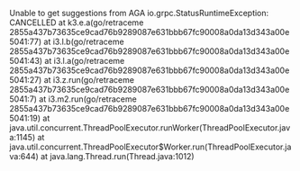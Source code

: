 Unable to get suggestions from AGA
                                                                                                    io.grpc.StatusRuntimeException: CANCELLED
                                                                                                    	at k3.e.a(go/retraceme 2855a437b73635ce9cad76b9289087e631bbb67fc90008a0da13d343a00e5041:77)
                                                                                                    	at i3.l.b(go/retraceme 2855a437b73635ce9cad76b9289087e631bbb67fc90008a0da13d343a00e5041:43)
                                                                                                    	at i3.l.a(go/retraceme 2855a437b73635ce9cad76b9289087e631bbb67fc90008a0da13d343a00e5041:27)
                                                                                                    	at i3.z.run(go/retraceme 2855a437b73635ce9cad76b9289087e631bbb67fc90008a0da13d343a00e5041:7)
                                                                                                    	at i3.m2.run(go/retraceme 2855a437b73635ce9cad76b9289087e631bbb67fc90008a0da13d343a00e5041:19)
                                                                                                    	at java.util.concurrent.ThreadPoolExecutor.runWorker(ThreadPoolExecutor.java:1145)
                                                                                                    	at java.util.concurrent.ThreadPoolExecutor$Worker.run(ThreadPoolExecutor.java:644)
                                                                                                    	at java.lang.Thread.run(Thread.java:1012)
